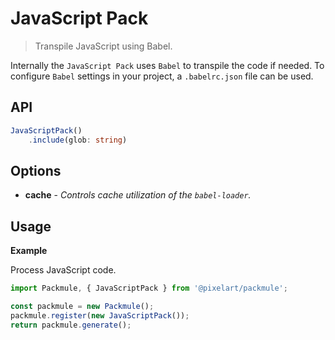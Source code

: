 # JavaScript Pack
> Transpile JavaScript using Babel.

Internally the `JavaScript Pack` uses `Babel` to transpile the code if needed.
To configure `Babel` settings in your project, a `.babelrc.json` file can be used.

## API
```ts
JavaScriptPack()
    .include(glob: string)
```

## Options
* **cache** - *Controls cache utilization of the `babel-loader`.*

## Usage

**Example**

Process JavaScript code.

```ts
import Packmule, { JavaScriptPack } from '@pixelart/packmule';

const packmule = new Packmule();
packmule.register(new JavaScriptPack());
return packmule.generate();
```
